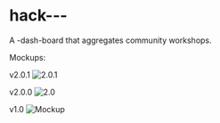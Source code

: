 # hack---

A -dash-board that aggregates community workshops.

Mockups:

v2.0.1
![2.0.1](http://i.imgur.com/HSnyVFP.png)

v2.0.0
![2.0](https://camo.githubusercontent.com/1c84f421fc0148c35e2359498bf5b27f7af09f33/687474703a2f2f692e696d6775722e636f6d2f5675473073736f2e706e67)

v1.0
![Mockup](http://i.imgur.com/Ebsp86n.png)
